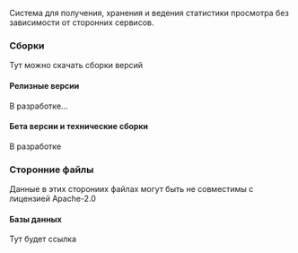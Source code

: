Система для получения, хранения и ведения статистики просмотра без зависимости от сторонних сервисов.

### Сборки

Тут можно скачать сборки версий

#### Релизные версии

В разработке...

#### Бета версии и технические сборки

В разработке

### Сторонние файлы

Данные в этих сторониих файлах могут быть не совместимы с лицензией Apache-2.0

#### Базы данных

Тут будет ссылка
